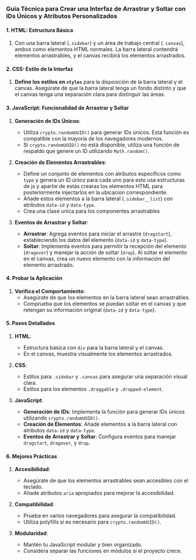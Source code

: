 ### Guía Técnica para Crear una Interfaz de Arrastrar y Soltar con IDs Únicos y Atributos Personalizados

#### 1. HTML: Estructura Básica
1.  Con una barra lateral (`.sidebar`) y un área de trabajo central (`.canvas`), ambos como elementos HTML normales. La barra lateral contendrá elementos arrastrables, y el canvas recibirá los elementos arrastrados.

#### 2. CSS: Estilo de la Interfaz
1. **Define los estilos en `styles`** para la disposición de la barra lateral y el canvas. Asegúrate de que la barra lateral tenga un fondo distinto y que el canvas tenga una separación clara para distinguir las áreas.

#### 3. JavaScript: Funcionalidad de Arrastrar y Soltar
1. **Generación de IDs Únicos**:
   - Utiliza `crypto.randomUUID()` para generar IDs únicos. Esta función es compatible con la mayoría de los navegadores modernos.
   - Si `crypto.randomUUID()` no está disponible, utiliza una función de respaldo que genere un ID utilizando `Math.random()`.

2. **Creación de Elementos Arrastrables**:
   - Define un conjunto de elementos con atributos específicos como `type` y genera un ID único para cada uno para esto usa estructuras de js y apartie de estas crearas los elementos HTML para posteriormente injectarlos en la ubicacion correspondiente.
   - Añade estos elementos a la barra lateral (`.sidebar__list`) con atributos `data-id` y `data-type`.
   - Crea una clase unica para los componentes arrastrables

3. **Eventos de Arrastrar y Soltar**:
   - **Arrastrar**: Agrega eventos para iniciar el arrastre (`dragstart`), estableciendo los datos del elemento (`data-id` y `data-type`).
   - **Soltar**: Implementa eventos para permitir la recepción del elemento (`dragover`) y manejar la acción de soltar (`drop`). Al soltar el elemento en el canvas, crea un nuevo elemento con la información del elemento arrastrado.

#### 4. Probar la Aplicación
1. **Verifica el Comportamiento**:
   - Asegúrate de que los elementos en la barra lateral sean arrastrables.
   - Comprueba que los elementos se puedan soltar en el canvas y que retengan su información original (`data-id` y `data-type`).

#### 5. Pasos Detallados

1. **HTML**:
   - Estructura básica con `div` para la barra lateral y el canvas.
   - En el canvas, muestra visualmente los elementos arrastrados.

2. **CSS**:
   - Estilos para `.sidebar` y `.canvas` para asegurar una separación visual clara.
   - Estilos para los elementos `.draggable` y `.dropped-element`.

3. **JavaScript**:
   - **Generación de IDs**: Implementa la función para generar IDs únicos utilizando `crypto.randomUUID()`.
   - **Creación de Elementos**: Añade elementos a la barra lateral con atributos `data-id` y `data-type`.
   - **Eventos de Arrastrar y Soltar**: Configura eventos para manejar `dragstart`, `dragover`, y `drop`.

#### 6. Mejores Prácticas
1. **Accesibilidad**:
   - Asegúrate de que los elementos arrastrables sean accesibles con el teclado.
   - Añade atributos `aria` apropiados para mejorar la accesibilidad.

2. **Compatibilidad**:
   - Prueba en varios navegadores para asegurar la compatibilidad.
   - Utiliza polyfills si es necesario para `crypto.randomUUID()`.

3. **Modularidad**:
   - Mantén tu JavaScript modular y bien organizado.
   - Considera separar las funciones en módulos si el proyecto crece.
